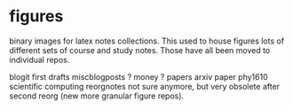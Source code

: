 figures
=======

binary images for latex notes collections.  This used to house figures lots of different sets of course and study notes.  Those have all been moved 
to individual repos.

blogit   first drafts
miscblogposts     ?
money       ?
papers      arxiv paper
phy1610     scientific computing
reorgnotes  not sure anymore, but very obsolete after second reorg (new more granular figure repos).
